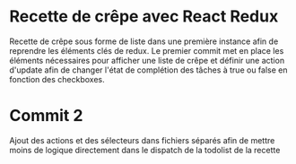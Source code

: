 # Recette de crêpe avec React Redux

Recette de crêpe sous forme de liste dans une première instance afin de reprendre les éléments clés de redux. Le premier commit met en place les éléments nécessaires pour afficher une liste de crêpe et définir une action d'update afin de changer l'état de complétion des tâches à true ou false en fonction des checkboxes. 

# Commit 2 

Ajout des actions et des sélecteurs dans fichiers séparés afin de mettre moins de logique directement dans le dispatch de la todolist de la recette